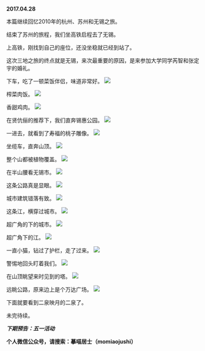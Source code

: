 
          
**2017.04.28**

本篇继续回忆2010年的杭州、苏州和无锡之旅。

结束了苏州的旅程，我们坐高铁启程去了无锡。

上高铁，刚找到自己的座位，还没坐稳就已经到站了。

这次三地之旅的终点就是无锡，来次最重要的原因，是来参加大学同学芮智和张定宇的婚礼。

下车，吃了一顿菜饭伴侣，味道非常好。
![](https://mmbiz.qlogo.cn/mmbiz_jpg/uDI3FLln00boyeaPzaYHP7PiajoztaCJ9cN1zZcotjIgmSgVAxoZPy4oeHPHGTzMUVsZGD1ERlibzueDInbXDMAg/0?wx_fmt=jpeg)


榨菜肉饭。
![](https://mmbiz.qlogo.cn/mmbiz_jpg/uDI3FLln00boyeaPzaYHP7PiajoztaCJ99WSBJ8pdU1oTgcOEFIYibAoF8utg6jtx9yicTIFrFibiaTnrqQwhzjpouA/0?wx_fmt=jpeg)


香甜鸡肉。
![](https://mmbiz.qlogo.cn/mmbiz_jpg/uDI3FLln00boyeaPzaYHP7PiajoztaCJ907J8CUicxxlOhyBecxsa7wKwIfnLaPdiahYWPgD6IPm5FxZQLqBbXlfg/0?wx_fmt=jpeg)


在贤伉俪的推荐下，我们直奔锡惠公园。
![](https://mmbiz.qlogo.cn/mmbiz_jpg/uDI3FLln00boyeaPzaYHP7PiajoztaCJ9f2Ld5IIYx9JxzM5r3Q2h6WbxH6BXqMwGfLkmtcK6VqVepkpaQCpwEg/0?wx_fmt=jpeg)


一进去，就看到了寿福的桃子雕像。
![](https://mmbiz.qlogo.cn/mmbiz_jpg/uDI3FLln00boyeaPzaYHP7PiajoztaCJ9UNFZgEM16v88ibormCB5aueNIEHzmes3KgeLb03p1a2qiaRwNZWhc34g/0?wx_fmt=jpeg)


坐缆车，直奔山顶。
![](https://mmbiz.qlogo.cn/mmbiz_jpg/uDI3FLln00boyeaPzaYHP7PiajoztaCJ9PmUCOhPv4MNdHzCEZrod2Pgsp5NH7NIoOgSHD0K0VpLySPCfXTsgLw/0?wx_fmt=jpeg)


整个山都被植物覆盖。
![](https://mmbiz.qlogo.cn/mmbiz_jpg/uDI3FLln00boyeaPzaYHP7PiajoztaCJ9LnJv7C9gYDPRdggIDkXjicGcG7M2OXfC10VprCx5ovP7Xj53cVMNYBg/0?wx_fmt=jpeg)


在半山腰看无锡市。
![](https://mmbiz.qlogo.cn/mmbiz_jpg/uDI3FLln00boyeaPzaYHP7PiajoztaCJ9z7PNyxt6GANmQqGniabVsPREuRdRoXs0Jz4iccwDuibJa0jh2ZCtmibRVw/0?wx_fmt=jpeg)


这条公路真是显眼。
![](https://mmbiz.qlogo.cn/mmbiz_jpg/uDI3FLln00boyeaPzaYHP7PiajoztaCJ9a5YOWeooiaI2XN74g5RF1pbcial5Oko30Ekp4F9g6fEPOxTBZUUGhUCw/0?wx_fmt=jpeg)


城市建筑错落有致。
![](https://mmbiz.qlogo.cn/mmbiz_jpg/uDI3FLln00boyeaPzaYHP7PiajoztaCJ91yqiclDyicEDTUlK77pYpqXfbqFEibruyNlET81aict91N9XHRNke0L98A/0?wx_fmt=jpeg)


这条江，横穿过城市。
![](https://mmbiz.qlogo.cn/mmbiz_jpg/uDI3FLln00boyeaPzaYHP7PiajoztaCJ9Ndu0FQaaFIYrORcghDAQ28Rede6XzkNjINssZia3iawURibqGEu1GTMibA/0?wx_fmt=jpeg)


超广角的下的城市。
![](https://mmbiz.qlogo.cn/mmbiz_jpg/uDI3FLln00boyeaPzaYHP7PiajoztaCJ92xqAwyELwxoPbkGlfaKXEia6qXZpJfI2oRGv6bd3dGN2FzO1raBngZw/0?wx_fmt=jpeg)


超广角下的江。
![](https://mmbiz.qlogo.cn/mmbiz_jpg/uDI3FLln00boyeaPzaYHP7PiajoztaCJ9vcLZwUb9Oy9FAHwyibb119Zib1MrgRFlBBe6oxEzHBcST32vZ3dDC2gw/0?wx_fmt=jpeg)


一直小猫，钻过了护栏，走了过来。
![](https://mmbiz.qlogo.cn/mmbiz_jpg/uDI3FLln00boyeaPzaYHP7PiajoztaCJ98icW48tbBUW4ZL3ffT6UEK2y4oartsSp3sJicmOicnJIpNgv3PW5U3D1w/0?wx_fmt=jpeg)


警惕地回头盯着我们。
![](https://mmbiz.qlogo.cn/mmbiz_jpg/uDI3FLln00boyeaPzaYHP7PiajoztaCJ9eTcYJaNrovLFic6oe0nFRJ9UJXUXCWdLSoCaISc6C7gtia0zIfgSsVVg/0?wx_fmt=jpeg)


在山顶眺望来时见到的塔。
![](https://mmbiz.qlogo.cn/mmbiz_jpg/uDI3FLln00boyeaPzaYHP7PiajoztaCJ9eHySibFdZbibibibJAsvwtLykUV9EqnCKo1ePXxnRbQrgfLxgAyuq9zlXg/0?wx_fmt=jpeg)


远眺公路，原来边上是个万达广场。
![](https://mmbiz.qlogo.cn/mmbiz_jpg/uDI3FLln00boyeaPzaYHP7PiajoztaCJ9qqS0BRiabicEvEoDc3NA0pMXEibwibXBXiadqicKNtZoUZKERAiaCgNfgFfkg/0?wx_fmt=jpeg)


下面就要看到二泉映月的二泉了。

未完待续。


***下期预告：五一活动***


**个人微信公众号，请搜索：摹喵居士（momiaojushi）**

        